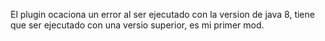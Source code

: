El plugin ocaciona un error al ser ejecutado con la version de java 8, tiene que ser ejecutado con una versio superior, es mi primer mod. 
